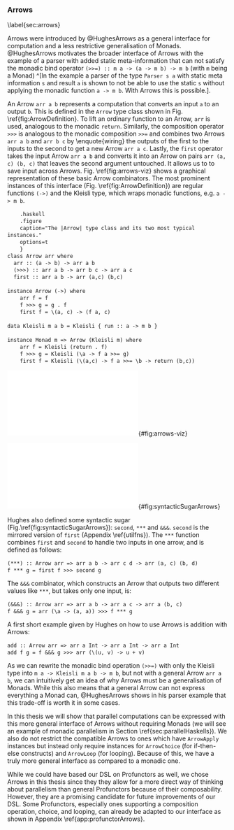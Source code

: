 ### Arrows

\label{sec:arrows}

Arrows were introduced by @HughesArrows as a general interface for computation
and a less restrictive generalisation of Monads.
@HughesArrows motivates the broader interface of Arrows with the example
of a parser with added static meta-information that can not satisfy the
monadic bind operator `(>>=) :: m a -> (a -> m b) -> m b` (with `m` being a Monad)
^[In the example a parser of the type `Parser s a` with static meta
information `s` and result `a` is shown to not be able to use the static
`s` without applying the monadic function `a -> m b`. With Arrows this is possible.].

An Arrow `arr a b` represents a computation that converts an input `a` to an output
`b`. This is defined in the `Arrow` type class shown in Fig. \ref{fig:ArrowDefinition}.
To lift an ordinary function to an Arrow, `arr` is used, analogous to the monadic `return`. Similarly, the composition operator `>>>` is analogous to the monadic composition `>>=` and combines two Arrows `arr a b` and `arr b c` by \enquote{wiring} the outputs of the first to the inputs to the second to get a new Arrow `arr a c`. Lastly, the `first` operator takes the input Arrow `arr a b` and converts it into an Arrow on pairs `arr (a, c) (b, c)` that leaves the second argument untouched. It allows us to to save input across Arrows. Fig. \ref{fig:arrows-viz} shows a graphical representation of these basic Arrow combinators.
The most prominent instances of this interface (Fig. \ref{fig:ArrowDefinition}) are regular functions `(->)`
and the Kleisli type, which wraps monadic functions,
e.g. `a -> m b`.

~~~~ {#fig:ArrowDefinition
    .haskell
    .figure
    caption="The |Arrow| type class and its two most typical instances."
    options=t
    }
class Arrow arr where
  arr :: (a -> b) -> arr a b
  (>>>) :: arr a b -> arr b c -> arr a c
  first :: arr a b -> arr (a,c) (b,c)

instance Arrow (->) where
	arr f = f
	f >>> g = g . f
	first f = \(a, c) -> (f a, c) 

data Kleisli m a b = Kleisli { run :: a -> m b }

instance Monad m => Arrow (Kleisli m) where
	arr f = Kleisli (return . f)
	f >>> g = Kleisli (\a -> f a >>= g)
	first f = Kleisli (\(a,c) -> f a >>= \b -> return (b,c))
~~~~

![Schematic depiction of  an Arrow (left) and its basic
  combinators `arr`, `>>>` and `first` (right).](src/img/arrows-viz.pdf){#fig:arrows-viz}
  
![Visual depiction of syntactic sugar for Arrows.](src/img/syntacticSugarArrows.pdf){#fig:syntacticSugarArrows}

Hughes also defined some syntactic sugar (Fig.\ref{fig:syntacticSugarArrows}): `second`, `***` and `&&&`. 
`second` is the mirrored version of `first` (Appendix \ref{utilfns}).
The `***` function combines `first` and `second` to handle two inputs in one arrow, and is defined as follows:

~~~~ {.haskell}
(***) :: Arrow arr => arr a b -> arr c d -> arr (a, c) (b, d)
f *** g = first f >>> second g
~~~~

The `&&&` combinator, which constructs an Arrow that outputs two different values like `***`, but takes only one input, is:

~~~~ {.haskell}
(&&&) :: Arrow arr => arr a b -> arr a c -> arr a (b, c)
f &&& g = arr (\a -> (a, a)) >>> f *** g
~~~~

A first short example given by Hughes on how to use Arrows is addition with Arrows:

~~~~ {.haskell}
add :: Arrow arr => arr a Int -> arr a Int -> arr a Int
add f g = f &&& g >>> arr (\(u, v) -> u + v)
~~~~

As we can rewrite the monadic bind operation `(>>=)` with only the Kleisli type
into `m a -> Kleisli m a b -> m b`, but not with a general Arrow `arr a b`,
we can intuitively get an idea of why Arrows must be a generalisation of Monads.
While this also means that a general Arrow can not express everything a Monad can,
@HughesArrows shows in his parser example that this trade-off is worth it
in some cases.

In this thesis we will show that parallel computations can be expressed with this
more general interface of Arrows without requiring Monads (we will see an example of
monadic parallelism in Section \ref{sec:parallelHaskells}). We also do not restrict
the compatible Arrows to ones which have `ArrowApply` instances but instead
only require instances for `ArrowChoice` (for if-then-else constructs)
and `ArrowLoop` (for looping). Because of this, we have a truly more general
interface as compared to a monadic one.

While we could have based our DSL on Profunctors as well,
we chose Arrows in this thesis since they they allow for a more direct way of
thinking about parallelism than general Profunctors because of their
composability. However, they are a promising candidate for future improvements
of our DSL. Some Profunctors, especially ones supporting a composition operation,
choice, and looping, can already be adapted to our interface as shown in
Appendix \ref{app:profunctorArrows}.
